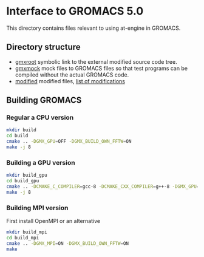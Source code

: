 # Interface to GROMACS 5.0

This directory contains files relevant to using at-engine in GROMACS.

## Directory structure

* [gmxroot](gmxroot) symbolic link to the external modified source code tree.
* [gmxmock](gmxmock) mock files to GROMACS files so that test programs can be compiled without the actual GROMACS code.
* [modified](modified) modified files, [list of modifications](modified/README.md)

## Building GROMACS

### Regular a CPU version

```sh
mkdir build
cd build
cmake .. -DGMX_GPU=OFF -DGMX_BUILD_OWN_FFTW=ON
make -j 8
```

### Building a GPU version

```sh
mkdir build_gpu
cd build_gpu
cmake .. -DCMAKE_C_COMPILER=gcc-8 -DCMAKE_CXX_COMPILER=g++-8 -DGMX_GPU=CUDA -DGMX_BUILD_OWN_FFTW=ON
make -j 8
```

### Building MPI version

First install OpenMPI or an alternative

```sh
mkdir build_mpi
cd build_mpi
cmake .. -DGMX_MPI=ON -DGMX_BUILD_OWN_FFTW=ON
make
```
